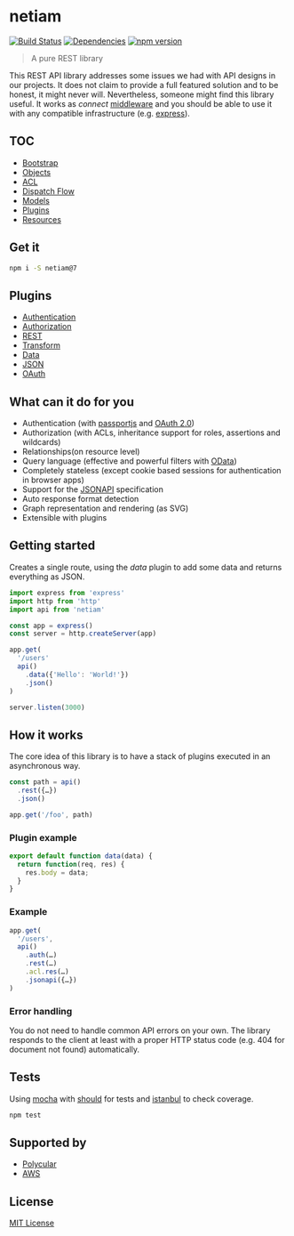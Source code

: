 # netiam

[![Build Status](https://travis-ci.org/netiam/netiam.svg?branch=v7)](https://travis-ci.org/netiam/netiam?branch=v7)
[![Dependencies](https://david-dm.org/netiam/netiam.svg)](https://david-dm.org/netiam/netiam)
[![npm version](https://badge.fury.io/js/netiam.svg)](http://badge.fury.io/js/netiam)

> A pure REST library

This REST API library addresses some issues we had with API designs in our projects.
It does not claim to provide a full featured solution and to be
honest, it might never will. Nevertheless, someone might find this library
useful. It works as *connect* [middleware](https://github.com/senchalabs/connect)
and you should be able to use it with any compatible infrastructure
(e.g. [express](http://expressjs.com/)).

## TOC

* [Bootstrap](./docs/bootstrap.md)
* [Objects](./docs/objects.md)
* [ACL](./docs/acl.md)
* [Dispatch Flow](./docs/flow.md)
* [Models](./docs/models.md)
* [Plugins](./docs/plugins.md)
* [Resources](./docs/resources.md)

## Get it

```bash
npm i -S netiam@7
```

## Plugins

* [Authentication](https://github.com/netiam/contrib-auth)
* [Authorization](https://github.com/netiam/contrib-acl)
* [REST](https://github.com/netiam/contrib-rest)
* [Transform](https://github.com/netiam/contrib-transform)
* [Data](https://github.com/netiam/contrib-data)
* [JSON](https://github.com/netiam/contrib-json)
* [OAuth](https://github.com/netiam/contrib-oauth)

## What can it do for you

* Authentication (with [passportjs](http://passportjs.org/) and [OAuth 2.0](https://github.com/netiam/oauth))
* Authorization (with ACLs, inheritance support for roles, assertions and wildcards)
* Relationships(on resource level)
* Query language (effective and powerful filters with [OData](http://www.odata.org/))
* Completely stateless (except cookie based sessions for authentication in browser apps)
* Support for the [JSONAPI](http://jsonapi.org/) specification
* Auto response format detection
* Graph representation and rendering (as SVG)
* Extensible with plugins

## Getting started

Creates a single route, using the *data* plugin to add some data and returns
everything as JSON.

```js
import express from 'express'
import http from 'http'
import api from 'netiam'

const app = express()
const server = http.createServer(app)

app.get(
  '/users'
  api()
    .data({'Hello': 'World!'})
    .json()
)

server.listen(3000)
```

## How it works

The core idea of this library is to have a stack of plugins executed in an
asynchronous way.

```js
const path = api()
  .rest({…})
  .json()

app.get('/foo', path)
```

### Plugin example

```js
export default function data(data) {
  return function(req, res) {
    res.body = data;
  }
}

```

### Example

```js
app.get(
  '/users',
  api()
    .auth(…)
    .rest(…)
    .acl.res(…)
    .jsonapi({…})
)
```

### Error handling

You do not need to handle common API errors on your own. The library responds
to the client at least with a proper HTTP status code
(e.g. 404 for document not found) automatically.

## Tests

Using [mocha](http://mochajs.org) with [should](http://shouldjs.github.io/) for
tests and [istanbul](https://github.com/gotwarlost/istanbul) to check coverage.

```bash
npm test
```

## Supported by

* [Polycular](https://www.polycular.com)
* [AWS](https://www.awsg.at)

## License

[MIT License](http://en.wikipedia.org/wiki/MIT_License)
